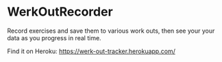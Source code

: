 # WerkOutRecorder
Record exercises and save them to various work outs, then see your your data as you progress in real time. 

Find it on Heroku: https://werk-out-tracker.herokuapp.com/ 
